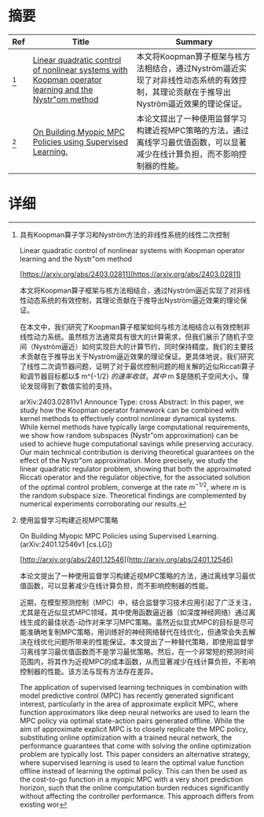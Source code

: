 # 摘要

| Ref | Title | Summary |
| --- | --- | --- |
| [^1] | [Linear quadratic control of nonlinear systems with Koopman operator learning and the Nystr\"om method](https://arxiv.org/abs/2403.02811) | 本文将Koopman算子框架与核方法相结合，通过Nyström逼近实现了对非线性动态系统的有效控制，其理论贡献在于推导出Nyström逼近效果的理论保证。 |
| [^2] | [On Building Myopic MPC Policies using Supervised Learning.](http://arxiv.org/abs/2401.12546) | 本论文提出了一种使用监督学习构建近视MPC策略的方法，通过离线学习最优值函数，可以显著减少在线计算负担，而不影响控制器的性能。 |

# 详细

[^1]: 具有Koopman算子学习和Nyström方法的非线性系统的线性二次控制

    Linear quadratic control of nonlinear systems with Koopman operator learning and the Nystr\"om method

    [https://arxiv.org/abs/2403.02811](https://arxiv.org/abs/2403.02811)

    本文将Koopman算子框架与核方法相结合，通过Nyström逼近实现了对非线性动态系统的有效控制，其理论贡献在于推导出Nyström逼近效果的理论保证。

    

    在本文中，我们研究了Koopman算子框架如何与核方法相结合以有效控制非线性动力系统。虽然核方法通常具有很大的计算需求，但我们展示了随机子空间（Nyström逼近）如何实现巨大的计算节约，同时保持精度。我们的主要技术贡献在于推导出关于Nyström逼近效果的理论保证。更具体地说，我们研究了线性二次调节器问题，证明了对于最优控制问题的相关解的近似Riccati算子和调节器目标都以$ m^{-1/2} $的速率收敛，其中$ m $是随机子空间大小。理论发现得到了数值实验的支持。

    arXiv:2403.02811v1 Announce Type: cross  Abstract: In this paper, we study how the Koopman operator framework can be combined with kernel methods to effectively control nonlinear dynamical systems. While kernel methods have typically large computational requirements, we show how random subspaces (Nystr\"om approximation) can be used to achieve huge computational savings while preserving accuracy. Our main technical contribution is deriving theoretical guarantees on the effect of the Nystr\"om approximation. More precisely, we study the linear quadratic regulator problem, showing that both the approximated Riccati operator and the regulator objective, for the associated solution of the optimal control problem, converge at the rate $m^{-1/2}$, where $m$ is the random subspace size. Theoretical findings are complemented by numerical experiments corroborating our results.
    
[^2]: 使用监督学习构建近视MPC策略

    On Building Myopic MPC Policies using Supervised Learning. (arXiv:2401.12546v1 [cs.LG])

    [http://arxiv.org/abs/2401.12546](http://arxiv.org/abs/2401.12546)

    本论文提出了一种使用监督学习构建近视MPC策略的方法，通过离线学习最优值函数，可以显著减少在线计算负担，而不影响控制器的性能。

    

    近期，在模型预测控制（MPC）中，结合监督学习技术应用引起了广泛关注，尤其是在近似显式MPC领域，其中使用函数逼近器（如深度神经网络）通过离线生成的最佳状态-动作对来学习MPC策略。虽然近似显式MPC的目标是尽可能准确地复制MPC策略，用训练好的神经网络替代在线优化，但通常会失去解决在线优化问题所带来的性能保证。本文提出了一种替代策略，即使用监督学习离线学习最优值函数而不是学习最优策略。然后，在一个非常短的预测时间范围内，将其作为近视MPC的成本函数，从而显著减少在线计算负担，不影响控制器的性能。该方法与现有方法存在差异。

    The application of supervised learning techniques in combination with model predictive control (MPC) has recently generated significant interest, particularly in the area of approximate explicit MPC, where function approximators like deep neural networks are used to learn the MPC policy via optimal state-action pairs generated offline. While the aim of approximate explicit MPC is to closely replicate the MPC policy, substituting online optimization with a trained neural network, the performance guarantees that come with solving the online optimization problem are typically lost. This paper considers an alternative strategy, where supervised learning is used to learn the optimal value function offline instead of learning the optimal policy. This can then be used as the cost-to-go function in a myopic MPC with a very short prediction horizon, such that the online computation burden reduces significantly without affecting the controller performance. This approach differs from existing wor
    


